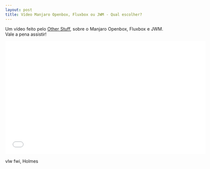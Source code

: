 ```yaml
---
layout: post
title: Vídeo Manjaro Openbox, Fluxbox ou JWM - Qual escolher?
---
```


<p style="text-align: justify;">Um vídeo feito pelo <a href="https://www.youtube.com/channel/UCQpkMe-SLNg0HwWCP3eeTxw">Other Stuff</a>, sobre o Manjaro Openbox, Fluxbox e JWM. Vale a pena assistir!</p>

<iframe width="640" height="360" src="//www.youtube.com/embed/uwi0gcMwSlc?feature=player_detailpage" frameborder="0" allowfullscreen></iframe>

vlw fwi, Holmes


